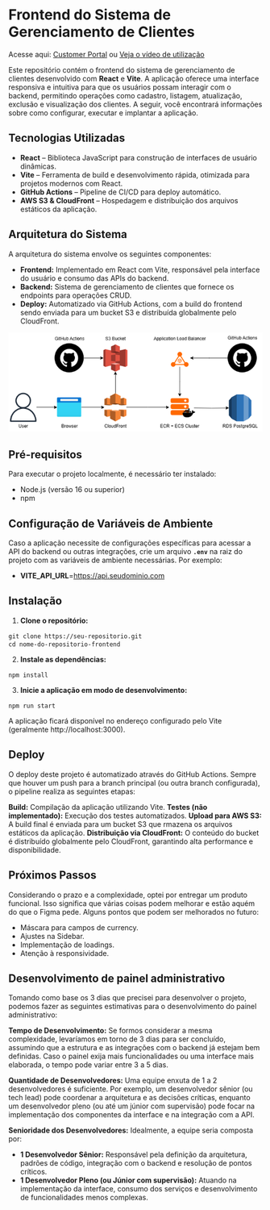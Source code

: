 # Frontend do Sistema de Gerenciamento de Clientes

Acesse aqui: [Customer Portal](https://dmx616r1r0n7b.cloudfront.net/) ou [Veja o vídeo de utilização](https://youtu.be/5wfcGZdMccQ)

Este repositório contém o frontend do sistema de gerenciamento de clientes desenvolvido com **React** e **Vite**. A aplicação oferece uma interface responsiva e intuitiva para que os usuários possam interagir com o backend, permitindo operações como cadastro, listagem, atualização, exclusão e visualização dos clientes. A seguir, você encontrará informações sobre como configurar, executar e implantar a aplicação.

## Tecnologias Utilizadas

- **React** – Biblioteca JavaScript para construção de interfaces de usuário dinâmicas.
- **Vite** – Ferramenta de build e desenvolvimento rápida, otimizada para projetos modernos com React.
- **GitHub Actions** – Pipeline de CI/CD para deploy automático.
- **AWS S3 & CloudFront** – Hospedagem e distribuição dos arquivos estáticos da aplicação.

## Arquitetura do Sistema

A arquitetura do sistema envolve os seguintes componentes:

- **Frontend:** Implementado em React com Vite, responsável pela interface do usuário e consumo das APIs do backend.
- **Backend:** Sistema de gerenciamento de clientes que fornece os endpoints para operações CRUD.
- **Deploy:** Automatizado via GitHub Actions, com a build do frontend sendo enviada para um bucket S3 e distribuída globalmente pelo CloudFront.

![Arquitetura do Sistema](./docs/arquitetura.png)

## Pré-requisitos

Para executar o projeto localmente, é necessário ter instalado:

- Node.js (versão 16 ou superior)
- npm

## Configuração de Variáveis de Ambiente

Caso a aplicação necessite de configurações específicas para acessar a API do backend ou outras integrações, crie um arquivo **`.env`** na raiz do projeto com as variáveis de ambiente necessárias. Por exemplo:

- **VITE_API_URL**=https://api.seudominio.com


## Instalação

1. **Clone o repositório:**

```
git clone https://seu-repositorio.git
cd nome-do-repositorio-frontend
```
2. **Instale as dependências:**

```
npm install
```

3. **Inicie a aplicação em modo de desenvolvimento:**

```
npm run start
```

A aplicação ficará disponível no endereço configurado pelo Vite (geralmente http://localhost:3000).

## Deploy
O deploy deste projeto é automatizado através do GitHub Actions. Sempre que houver um push para a branch principal (ou outra branch configurada), o pipeline realiza as seguintes etapas:

**Build:** Compilação da aplicação utilizando Vite.
**Testes (não implementado):** Execução dos testes automatizados.
**Upload para AWS S3:** A build final é enviada para um bucket S3 que rmazena os arquivos estáticos da aplicação.
**Distribuição via CloudFront:** O conteúdo do bucket é distribuído globalmente pelo CloudFront, garantindo alta performance e disponibilidade.

## Próximos Passos
Considerando o prazo e a complexidade, optei por entregar um produto funcional.
Isso significa que várias coisas podem melhorar e estão aquém do que o Figma pede.
Alguns pontos que podem ser melhorados no futuro:
- Máscara para campos de currency.
- Ajustes na Sidebar.
- Implementação de loadings.
- Atenção à responsividade.

## Desenvolvimento de painel administrativo
Tomando como base os 3 dias que precisei para desenvolver o projeto, podemos fazer as seguintes estimativas para o desenvolvimento do painel administrativo:

**Tempo de Desenvolvimento:**
Se formos considerar a mesma complexidade, levaríamos em torno de 3 dias para ser concluído, assumindo que a estrutura e as integrações com o backend já estejam bem definidas. Caso o painel exija mais funcionalidades ou uma interface mais elaborada, o tempo pode variar entre 3 a 5 dias.

**Quantidade de Desenvolvedores:**
Uma equipe enxuta de 1 a 2 desenvolvedores é suficiente. Por exemplo, um desenvolvedor sênior (ou tech lead) pode coordenar a arquitetura e as decisões críticas, enquanto um desenvolvedor pleno (ou até um júnior com supervisão) pode focar na implementação dos componentes da interface e na integração com a API.

**Senioridade dos Desenvolvedores:**
Idealmente, a equipe seria composta por:

- **1 Desenvolvedor Sênior:** Responsável pela definição da arquitetura, padrões de código, integração com o backend e resolução de pontos críticos.
- **1 Desenvolvedor Pleno (ou Júnior com supervisão):** Atuando na implementação da interface, consumo dos serviços e desenvolvimento de funcionalidades menos complexas.